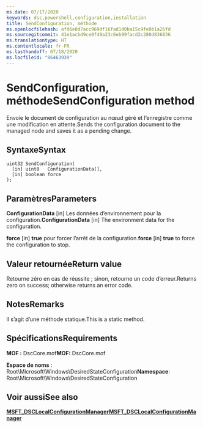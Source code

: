 ```yaml
---
ms.date: 07/17/2020
keywords: dsc,powershell,configuration,installation
title: SendConfiguration, méthode
ms.openlocfilehash: afd6e8d7acc969df16fad1d0ba15c9fe0b1a26fd
ms.sourcegitcommit: 41e1acbd9ce0f49a23c6eb99facd2c280d836836
ms.translationtype: HT
ms.contentlocale: fr-FR
ms.lasthandoff: 07/18/2020
ms.locfileid: "86463939"
---
```

# <a name="sendconfiguration-method"></a><span data-ttu-id="7ab43-103">SendConfiguration, méthode</span><span class="sxs-lookup"><span data-stu-id="7ab43-103">SendConfiguration method</span></span>

<span data-ttu-id="7ab43-104">Envoie le document de configuration au nœud géré et l’enregistre comme une modification en attente.</span><span class="sxs-lookup"><span data-stu-id="7ab43-104">Sends the configuration document to the managed node and saves it as a pending change.</span></span>

## <a name="syntax"></a><span data-ttu-id="7ab43-105">Syntaxe</span><span class="sxs-lookup"><span data-stu-id="7ab43-105">Syntax</span></span>

```mof
uint32 SendConfiguration(
  [in] uint8   ConfigurationData[],
  [in] boolean force
);
```

## <a name="parameters"></a><span data-ttu-id="7ab43-106">Paramètres</span><span class="sxs-lookup"><span data-stu-id="7ab43-106">Parameters</span></span>

<span data-ttu-id="7ab43-107">**ConfigurationData** \[in\] Les données d’environnement pour la configuration.</span><span class="sxs-lookup"><span data-stu-id="7ab43-107">**ConfigurationData** \[in\] The environment data for the configuration.</span></span>

<span data-ttu-id="7ab43-108">**force** \[in\] **true** pour forcer l’arrêt de la configuration.</span><span class="sxs-lookup"><span data-stu-id="7ab43-108">**force** \[in\] **true** to force the configuration to stop.</span></span>

## <a name="return-value"></a><span data-ttu-id="7ab43-109">Valeur retournée</span><span class="sxs-lookup"><span data-stu-id="7ab43-109">Return value</span></span>

<span data-ttu-id="7ab43-110">Retourne zéro en cas de réussite ; sinon, retourne un code d’erreur.</span><span class="sxs-lookup"><span data-stu-id="7ab43-110">Returns zero on success; otherwise returns an error code.</span></span>

## <a name="remarks"></a><span data-ttu-id="7ab43-111">Notes</span><span class="sxs-lookup"><span data-stu-id="7ab43-111">Remarks</span></span>

<span data-ttu-id="7ab43-112">Il s’agit d’une méthode statique.</span><span class="sxs-lookup"><span data-stu-id="7ab43-112">This is a static method.</span></span>

## <a name="requirements"></a><span data-ttu-id="7ab43-113">Spécifications</span><span class="sxs-lookup"><span data-stu-id="7ab43-113">Requirements</span></span>

<span data-ttu-id="7ab43-114">**MOF :** DscCore.mof</span><span class="sxs-lookup"><span data-stu-id="7ab43-114">**MOF:** DscCore.mof</span></span>

<span data-ttu-id="7ab43-115">**Espace de noms** : Root\Microsoft\Windows\DesiredStateConfiguration</span><span class="sxs-lookup"><span data-stu-id="7ab43-115">**Namespace**: Root\Microsoft\Windows\DesiredStateConfiguration</span></span>

## <a name="see-also"></a><span data-ttu-id="7ab43-116">Voir aussi</span><span class="sxs-lookup"><span data-stu-id="7ab43-116">See also</span></span>

[<span data-ttu-id="7ab43-117">**MSFT_DSCLocalConfigurationManager**</span><span class="sxs-lookup"><span data-stu-id="7ab43-117">**MSFT_DSCLocalConfigurationManager**</span></span>](msft-dsclocalconfigurationmanager.md)
